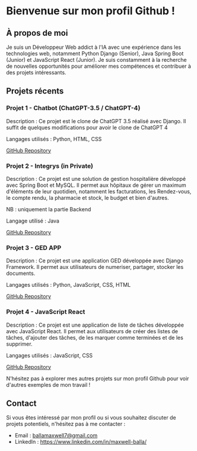 # Bienvenue sur mon profil Github !

## À propos de moi
Je suis un Développeur Web addict à l'IA avec une expérience dans les technologies web, notamment Python Django (Senior), Java Spring Boot (Junior) et JavaScript React (Junior). Je suis constamment à la recherche de nouvelles opportunités pour améliorer mes compétences et contribuer à des projets intéressants.

## Projets récents

### Projet 1 - Chatbot (ChatGPT-3.5 / ChatGPT-4)
Description : Ce projet est le clone de ChatGPT 3.5 réalisé avec Django. Il suffit de quelques modifications pour avoir le clone de ChatGPT 4

Langages utilisés : Python, HTML, CSS

[GitHub Repository](https://github.com/Tobirama237/chatbot.git)

### Projet 2 - Integrys (in Private)
Description : Ce projet est une solution de gestion hospitalière développé avec Spring Boot et MySQL. Il permet aux hôpitaux de gérer un maximum d'éléments de leur quotidien, notamment les facturations, les Rendez-vous, le compte rendu, la pharmacie et stock, le budget et bien d'autres.

NB : uniquement la partie Backend

Langage utilisé : Java

[GitHub Repository](le_projet_2_est_in_private)

### Projet 3 - GED APP
Description : Ce projet est une application GED développée avec Django Framework. Il permet aux utilisateurs de numeriser, partager, stocker les documents.

Langages utilisés : Python, JavaScript, CSS, HTML

[GitHub Repository](https://github.com/Tobirama237/GED.git/)

### Projet 4 - JavaScript React
Description : Ce projet est une application de liste de tâches développée avec JavaScript React. Il permet aux utilisateurs de créer des listes de tâches, d'ajouter des tâches, de les marquer comme terminées et de les supprimer.

Langages utilisés : JavaScript, CSS

[GitHub Repository](lien_vers_votre_projet_3)

N'hésitez pas à explorer mes autres projets sur mon profil Github pour voir d'autres exemples de mon travail !

## Contact
Si vous êtes intéressé par mon profil ou si vous souhaitez discuter de projets potentiels, n'hésitez pas à me contacter :

- Email : ballamaxwell7@gmail.com
- LinkedIn : https://www.linkedin.com/in/maxwell-balla/
